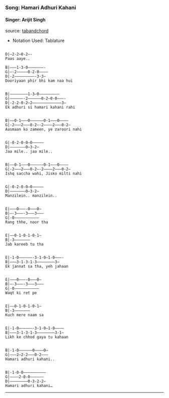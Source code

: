 ### Song: Hamari Adhuri Kahani
#### Singer: Arijit Singh

source: [tabandchord](http://tabandchord.com/2015/06/hamari-adhuri-kahani-guitar-tab-arijit-singh/)

* Notation Used: Tablature


```

D|–2-2–0-2—-
Paas aaye..

B|———1-3-0———————-
G|—-2————–0-2-0———–
D|-2—————————-3-3—
Dooriyaan phir bhi kam naa hui


B|————————1-3—0—————————
G|——————-2—————–0-2—0-0———-
D|-2-2-0-2—2—————————————3—
Ek adhuri si hamari kahani rahi


B|—–0-1——–0——————0-1———0———–
G|-2———2———0-2—-2————2———0-2—
Aasmaan ko zameen, ye zaroori nahi


G|-0-2-0-0—0—————
D|——————–0–3-2—
Jaa mile.. jaa mile..


B|—–0-1——–0——————0-1———0———–
G|-2———2———0-2—-2————2———0-2—
Ishq saccha wahi, Jisko milti nahi


G|-0-2-0-0—0—————
D|——————–0–3-2—
Manzilein.. manzilein..


E|———0———-0———0—
B|—-3———-3——–3———
G|-0———————————
Rang thhe, noor tha


E|—–0-1-0-1-0-1—
B|-3———————
Jab kareeb tu tha


E|-1-0——————-3-1-0—1-0———-
B|——–3-1-3-1-3———————–3—
Ek jannat sa tha, yeh jahaan


E|———0———-0———0—
B|—-3———-3——–3———
G|-0———————————
Waqt ki ret pe


E|—–0-1-0-1-0-1—
B|-3———————
Kuch mere naam sa


E|-1-0——————-3-1-0—1-0————
B|——–3-1-3-1-3———————–3-1—
Likh ke chhod gaya tu kahaan


B|-1-0—————–0———–0—
G|———2—2-2———0-2——–
Hamari adhuri kahani..


B|-1-0-0—————————–
G|————2-0-0——————
D|————————0-3-2-2—
Hamari adhuri kahani…

```

---
